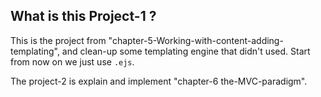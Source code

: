 ## What is this Project-1 ?

This is the project from "chapter-5-Working-with-content-adding-templating", and
clean-up some templating engine that didn't used. Start from now on we just use
`.ejs`.

The project-2 is explain and implement "chapter-6 the-MVC-paradigm".



